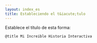 ```yaml
---
layout: index_es
title: Estableciendo el t&iacute;tulo
---
```


Establece el t&iacute;tulo de esta forma:

```
@title Mi Increible Historia Interactiva
```
